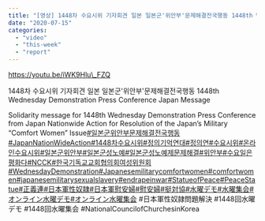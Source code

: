 ```yaml
---
title: "[영상] 1448차 수요시위 기자회견 일본 일본군'위안부'문제해결전국행동 1448th Wednesday Demonstration Press Conference Japan Message"
date: "2020-07-15"
categories: 
  - "video"
  - "this-week"
  - "report"
---
```


https://youtu.be/iWK9Hlu\_FZQ

1448차 수요시위 기자회견 일본 일본군'위안부'문제해결전국행동 1448th Wednesday Demonstration Press Conference Japan Message

Solidarity message for 1448th Wednesday Demonstration Press Conference from Japan Nationwide Action for Resolution of the Japan’s Military “Comfort Women” Issue[#일본군위안부문제해결전국행동](https://www.facebook.com/hashtag/%EC%9D%BC%EB%B3%B8%EA%B5%B0%EC%9C%84%EC%95%88%EB%B6%80%EB%AC%B8%EC%A0%9C%ED%95%B4%EA%B2%B0%EC%A0%84%EA%B5%AD%ED%96%89%EB%8F%99?__eep__=6&__cft__[0]=AZXmVWekb6BG0MR_pq5G9RAbmUhuLHDYztZA3p_qV0-YbenKRPLbG-NcAhcSTZl5xFhTmtQJl37LHJJ_MZ3ZMfmSyB8OsKVw4aHJsxxHYiFXVQ&__tn__=*NK-R)[#JapanNationWideAction](https://www.facebook.com/hashtag/japannationwideaction?__eep__=6&__cft__[0]=AZXmVWekb6BG0MR_pq5G9RAbmUhuLHDYztZA3p_qV0-YbenKRPLbG-NcAhcSTZl5xFhTmtQJl37LHJJ_MZ3ZMfmSyB8OsKVw4aHJsxxHYiFXVQ&__tn__=*NK-R)​[#1448차수요시위](https://www.facebook.com/hashtag/1448%EC%B0%A8%EC%88%98%EC%9A%94%EC%8B%9C%EC%9C%84?__eep__=6&__cft__[0]=AZXmVWekb6BG0MR_pq5G9RAbmUhuLHDYztZA3p_qV0-YbenKRPLbG-NcAhcSTZl5xFhTmtQJl37LHJJ_MZ3ZMfmSyB8OsKVw4aHJsxxHYiFXVQ&__tn__=*NK-R)[#정의기억연대](https://www.facebook.com/hashtag/%EC%A0%95%EC%9D%98%EA%B8%B0%EC%96%B5%EC%97%B0%EB%8C%80?__eep__=6&__cft__[0]=AZXmVWekb6BG0MR_pq5G9RAbmUhuLHDYztZA3p_qV0-YbenKRPLbG-NcAhcSTZl5xFhTmtQJl37LHJJ_MZ3ZMfmSyB8OsKVw4aHJsxxHYiFXVQ&__tn__=*NK-R)[#정의연](https://www.facebook.com/hashtag/%EC%A0%95%EC%9D%98%EC%97%B0?__eep__=6&__cft__[0]=AZXmVWekb6BG0MR_pq5G9RAbmUhuLHDYztZA3p_qV0-YbenKRPLbG-NcAhcSTZl5xFhTmtQJl37LHJJ_MZ3ZMfmSyB8OsKVw4aHJsxxHYiFXVQ&__tn__=*NK-R)[#수요시위](https://www.facebook.com/hashtag/%EC%88%98%EC%9A%94%EC%8B%9C%EC%9C%84?__eep__=6&__cft__[0]=AZXmVWekb6BG0MR_pq5G9RAbmUhuLHDYztZA3p_qV0-YbenKRPLbG-NcAhcSTZl5xFhTmtQJl37LHJJ_MZ3ZMfmSyB8OsKVw4aHJsxxHYiFXVQ&__tn__=*NK-R)[#온라인수요시위](https://www.facebook.com/hashtag/%EC%98%A8%EB%9D%BC%EC%9D%B8%EC%88%98%EC%9A%94%EC%8B%9C%EC%9C%84?__eep__=6&__cft__[0]=AZXmVWekb6BG0MR_pq5G9RAbmUhuLHDYztZA3p_qV0-YbenKRPLbG-NcAhcSTZl5xFhTmtQJl37LHJJ_MZ3ZMfmSyB8OsKVw4aHJsxxHYiFXVQ&__tn__=*NK-R)[#일본군위안부](https://www.facebook.com/hashtag/%EC%9D%BC%EB%B3%B8%EA%B5%B0%EC%9C%84%EC%95%88%EB%B6%80?__eep__=6&__cft__[0]=AZXmVWekb6BG0MR_pq5G9RAbmUhuLHDYztZA3p_qV0-YbenKRPLbG-NcAhcSTZl5xFhTmtQJl37LHJJ_MZ3ZMfmSyB8OsKVw4aHJsxxHYiFXVQ&__tn__=*NK-R)[#일본군성노예](https://www.facebook.com/hashtag/%EC%9D%BC%EB%B3%B8%EA%B5%B0%EC%84%B1%EB%85%B8%EC%98%88?__eep__=6&__cft__[0]=AZXmVWekb6BG0MR_pq5G9RAbmUhuLHDYztZA3p_qV0-YbenKRPLbG-NcAhcSTZl5xFhTmtQJl37LHJJ_MZ3ZMfmSyB8OsKVw4aHJsxxHYiFXVQ&__tn__=*NK-R)[#일본군성노예제문제해결](https://www.facebook.com/hashtag/%EC%9D%BC%EB%B3%B8%EA%B5%B0%EC%84%B1%EB%85%B8%EC%98%88%EC%A0%9C%EB%AC%B8%EC%A0%9C%ED%95%B4%EA%B2%B0?__eep__=6&__cft__[0]=AZXmVWekb6BG0MR_pq5G9RAbmUhuLHDYztZA3p_qV0-YbenKRPLbG-NcAhcSTZl5xFhTmtQJl37LHJJ_MZ3ZMfmSyB8OsKVw4aHJsxxHYiFXVQ&__tn__=*NK-R)[#위안부](https://www.facebook.com/hashtag/%EC%9C%84%EC%95%88%EB%B6%80?__eep__=6&__cft__[0]=AZXmVWekb6BG0MR_pq5G9RAbmUhuLHDYztZA3p_qV0-YbenKRPLbG-NcAhcSTZl5xFhTmtQJl37LHJJ_MZ3ZMfmSyB8OsKVw4aHJsxxHYiFXVQ&__tn__=*NK-R)[#수요일은평화다](https://www.facebook.com/hashtag/%EC%88%98%EC%9A%94%EC%9D%BC%EC%9D%80%ED%8F%89%ED%99%94%EB%8B%A4?__eep__=6&__cft__[0]=AZXmVWekb6BG0MR_pq5G9RAbmUhuLHDYztZA3p_qV0-YbenKRPLbG-NcAhcSTZl5xFhTmtQJl37LHJJ_MZ3ZMfmSyB8OsKVw4aHJsxxHYiFXVQ&__tn__=*NK-R)[#NCCK](https://www.facebook.com/hashtag/ncck?__eep__=6&__cft__[0]=AZXmVWekb6BG0MR_pq5G9RAbmUhuLHDYztZA3p_qV0-YbenKRPLbG-NcAhcSTZl5xFhTmtQJl37LHJJ_MZ3ZMfmSyB8OsKVw4aHJsxxHYiFXVQ&__tn__=*NK-R)[#한국기독교교회협의회여성위원회](https://www.facebook.com/hashtag/%ED%95%9C%EA%B5%AD%EA%B8%B0%EB%8F%85%EA%B5%90%EA%B5%90%ED%9A%8C%ED%98%91%EC%9D%98%ED%9A%8C%EC%97%AC%EC%84%B1%EC%9C%84%EC%9B%90%ED%9A%8C?__eep__=6&__cft__[0]=AZXmVWekb6BG0MR_pq5G9RAbmUhuLHDYztZA3p_qV0-YbenKRPLbG-NcAhcSTZl5xFhTmtQJl37LHJJ_MZ3ZMfmSyB8OsKVw4aHJsxxHYiFXVQ&__tn__=*NK-R)[#WednesdayDemonstration](https://www.facebook.com/hashtag/wednesdaydemonstration?__eep__=6&__cft__[0]=AZXmVWekb6BG0MR_pq5G9RAbmUhuLHDYztZA3p_qV0-YbenKRPLbG-NcAhcSTZl5xFhTmtQJl37LHJJ_MZ3ZMfmSyB8OsKVw4aHJsxxHYiFXVQ&__tn__=*NK-R)[#Japanesemilitarycomfortwomen](https://www.facebook.com/hashtag/japanesemilitarycomfortwomen?__eep__=6&__cft__[0]=AZXmVWekb6BG0MR_pq5G9RAbmUhuLHDYztZA3p_qV0-YbenKRPLbG-NcAhcSTZl5xFhTmtQJl37LHJJ_MZ3ZMfmSyB8OsKVw4aHJsxxHYiFXVQ&__tn__=*NK-R)[#comfortwomen](https://www.facebook.com/hashtag/comfortwomen?__eep__=6&__cft__[0]=AZXmVWekb6BG0MR_pq5G9RAbmUhuLHDYztZA3p_qV0-YbenKRPLbG-NcAhcSTZl5xFhTmtQJl37LHJJ_MZ3ZMfmSyB8OsKVw4aHJsxxHYiFXVQ&__tn__=*NK-R)[#japanesemilitarysexualslavery](https://www.facebook.com/hashtag/japanesemilitarysexualslavery?__eep__=6&__cft__[0]=AZXmVWekb6BG0MR_pq5G9RAbmUhuLHDYztZA3p_qV0-YbenKRPLbG-NcAhcSTZl5xFhTmtQJl37LHJJ_MZ3ZMfmSyB8OsKVw4aHJsxxHYiFXVQ&__tn__=*NK-R)[#endrapeinwar](https://www.facebook.com/hashtag/endrapeinwar?__eep__=6&__cft__[0]=AZXmVWekb6BG0MR_pq5G9RAbmUhuLHDYztZA3p_qV0-YbenKRPLbG-NcAhcSTZl5xFhTmtQJl37LHJJ_MZ3ZMfmSyB8OsKVw4aHJsxxHYiFXVQ&__tn__=*NK-R)[#StatueofPeace](https://www.facebook.com/hashtag/statueofpeace?__eep__=6&__cft__[0]=AZXmVWekb6BG0MR_pq5G9RAbmUhuLHDYztZA3p_qV0-YbenKRPLbG-NcAhcSTZl5xFhTmtQJl37LHJJ_MZ3ZMfmSyB8OsKVw4aHJsxxHYiFXVQ&__tn__=*NK-R)[#PeaceStatue](https://www.facebook.com/hashtag/peacestatue?__eep__=6&__cft__[0]=AZXmVWekb6BG0MR_pq5G9RAbmUhuLHDYztZA3p_qV0-YbenKRPLbG-NcAhcSTZl5xFhTmtQJl37LHJJ_MZ3ZMfmSyB8OsKVw4aHJsxxHYiFXVQ&__tn__=*NK-R)[#正義連](https://www.facebook.com/hashtag/%E6%AD%A3%E7%BE%A9%E9%80%A3?__eep__=6&__cft__[0]=AZXmVWekb6BG0MR_pq5G9RAbmUhuLHDYztZA3p_qV0-YbenKRPLbG-NcAhcSTZl5xFhTmtQJl37LHJJ_MZ3ZMfmSyB8OsKVw4aHJsxxHYiFXVQ&__tn__=*NK-R)[#日本軍性奴隷](https://www.facebook.com/hashtag/%E6%97%A5%E6%9C%AC%E8%BB%8D%E6%80%A7%E5%A5%B4%E9%9A%B7?__eep__=6&__cft__[0]=AZXmVWekb6BG0MR_pq5G9RAbmUhuLHDYztZA3p_qV0-YbenKRPLbG-NcAhcSTZl5xFhTmtQJl37LHJJ_MZ3ZMfmSyB8OsKVw4aHJsxxHYiFXVQ&__tn__=*NK-R)[#日本軍慰安婦](https://www.facebook.com/hashtag/%E6%97%A5%E6%9C%AC%E8%BB%8D%E6%85%B0%E5%AE%89%E5%A9%A6?__eep__=6&__cft__[0]=AZXmVWekb6BG0MR_pq5G9RAbmUhuLHDYztZA3p_qV0-YbenKRPLbG-NcAhcSTZl5xFhTmtQJl37LHJJ_MZ3ZMfmSyB8OsKVw4aHJsxxHYiFXVQ&__tn__=*NK-R)[#慰安婦](https://www.facebook.com/hashtag/%E6%85%B0%E5%AE%89%E5%A9%A6?__eep__=6&__cft__[0]=AZXmVWekb6BG0MR_pq5G9RAbmUhuLHDYztZA3p_qV0-YbenKRPLbG-NcAhcSTZl5xFhTmtQJl37LHJJ_MZ3ZMfmSyB8OsKVw4aHJsxxHYiFXVQ&__tn__=*NK-R)[#挺対協](https://www.facebook.com/hashtag/%E6%8C%BA%E5%AF%BE%E5%8D%94?__eep__=6&__cft__[0]=AZXmVWekb6BG0MR_pq5G9RAbmUhuLHDYztZA3p_qV0-YbenKRPLbG-NcAhcSTZl5xFhTmtQJl37LHJJ_MZ3ZMfmSyB8OsKVw4aHJsxxHYiFXVQ&__tn__=*NK-R)[#水曜デモ](https://www.facebook.com/hashtag/%E6%B0%B4%E6%9B%9C%E3%83%87%E3%83%A2?__eep__=6&__cft__[0]=AZXmVWekb6BG0MR_pq5G9RAbmUhuLHDYztZA3p_qV0-YbenKRPLbG-NcAhcSTZl5xFhTmtQJl37LHJJ_MZ3ZMfmSyB8OsKVw4aHJsxxHYiFXVQ&__tn__=*NK-R)[#水曜集会](https://www.facebook.com/hashtag/%E6%B0%B4%E6%9B%9C%E9%9B%86%E4%BC%9A?__eep__=6&__cft__[0]=AZXmVWekb6BG0MR_pq5G9RAbmUhuLHDYztZA3p_qV0-YbenKRPLbG-NcAhcSTZl5xFhTmtQJl37LHJJ_MZ3ZMfmSyB8OsKVw4aHJsxxHYiFXVQ&__tn__=*NK-R)[#オンライン水曜デモ](https://www.facebook.com/hashtag/%E3%82%AA%E3%83%B3%E3%83%A9%E3%82%A4%E3%83%B3%E6%B0%B4%E6%9B%9C%E3%83%87%E3%83%A2?__eep__=6&__cft__[0]=AZXmVWekb6BG0MR_pq5G9RAbmUhuLHDYztZA3p_qV0-YbenKRPLbG-NcAhcSTZl5xFhTmtQJl37LHJJ_MZ3ZMfmSyB8OsKVw4aHJsxxHYiFXVQ&__tn__=*NK-R)[#オンライン水曜集会](https://www.facebook.com/hashtag/%E3%82%AA%E3%83%B3%E3%83%A9%E3%82%A4%E3%83%B3%E6%B0%B4%E6%9B%9C%E9%9B%86%E4%BC%9A?__eep__=6&__cft__[0]=AZXmVWekb6BG0MR_pq5G9RAbmUhuLHDYztZA3p_qV0-YbenKRPLbG-NcAhcSTZl5xFhTmtQJl37LHJJ_MZ3ZMfmSyB8OsKVw4aHJsxxHYiFXVQ&__tn__=*NK-R) #日本軍性奴隷問題解決 #1448回水曜デモ #1448回水曜集会 #NationalCouncilofChurchesinKorea
